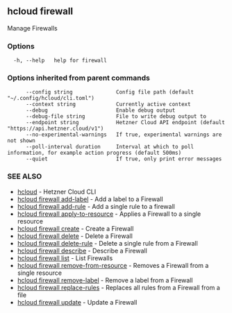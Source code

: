 ## hcloud firewall

Manage Firewalls

### Options

```
  -h, --help   help for firewall
```

### Options inherited from parent commands

```
      --config string              Config file path (default "~/.config/hcloud/cli.toml")
      --context string             Currently active context
      --debug                      Enable debug output
      --debug-file string          File to write debug output to
      --endpoint string            Hetzner Cloud API endpoint (default "https://api.hetzner.cloud/v1")
      --no-experimental-warnings   If true, experimental warnings are not shown
      --poll-interval duration     Interval at which to poll information, for example action progress (default 500ms)
      --quiet                      If true, only print error messages
```

### SEE ALSO

* [hcloud](hcloud.md)	 - Hetzner Cloud CLI
* [hcloud firewall add-label](hcloud_firewall_add-label.md)	 - Add a label to a Firewall
* [hcloud firewall add-rule](hcloud_firewall_add-rule.md)	 - Add a single rule to a firewall
* [hcloud firewall apply-to-resource](hcloud_firewall_apply-to-resource.md)	 - Applies a Firewall to a single resource
* [hcloud firewall create](hcloud_firewall_create.md)	 - Create a Firewall
* [hcloud firewall delete](hcloud_firewall_delete.md)	 - Delete a Firewall
* [hcloud firewall delete-rule](hcloud_firewall_delete-rule.md)	 - Delete a single rule from a Firewall
* [hcloud firewall describe](hcloud_firewall_describe.md)	 - Describe a Firewall
* [hcloud firewall list](hcloud_firewall_list.md)	 - List Firewalls
* [hcloud firewall remove-from-resource](hcloud_firewall_remove-from-resource.md)	 - Removes a Firewall from a single resource
* [hcloud firewall remove-label](hcloud_firewall_remove-label.md)	 - Remove a label from a Firewall
* [hcloud firewall replace-rules](hcloud_firewall_replace-rules.md)	 - Replaces all rules from a Firewall from a file
* [hcloud firewall update](hcloud_firewall_update.md)	 - Update a Firewall

